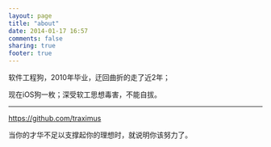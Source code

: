 ```yaml
---
layout: page
title: "about"
date: 2014-01-17 16:57
comments: false
sharing: true
footer: true
---
```

软件工程狗，2010年毕业，迂回曲折的走了近2年；

现在iOS狗一枚；深受软工思想毒害，不能自拔。

-----------------
<https://github.com/traximus>

当你的才华不足以支撑起你的理想时，就说明你该努力了。

